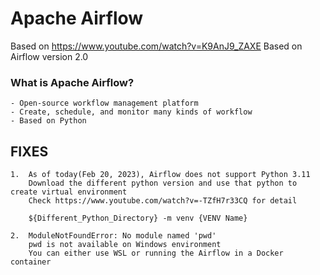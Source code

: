 # Apache Airflow

Based on https://www.youtube.com/watch?v=K9AnJ9_ZAXE
Based on Airflow version 2.0

### What is Apache Airflow?
    - Open-source workflow management platform
    - Create, schedule, and monitor many kinds of workflow
    - Based on Python

## FIXES
    1.  As of today(Feb 20, 2023), Airflow does not support Python 3.11  
        Download the different python version and use that python to create virtual environment  
        Check https://www.youtube.com/watch?v=-TZfH7r33CQ for detail

        ${Different_Python_Directory} -m venv {VENV Name}
   
    2.  ModuleNotFoundError: No module named 'pwd'
        pwd is not available on Windows environment
        You can either use WSL or running the Airflow in a Docker container